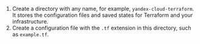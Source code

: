 1. Create a directory with any name, for example, `yandex-cloud-terraform`. It stores the configuration files and saved states for Terraform and your infrastructure.
1. Create a configuration file with the `.tf` extension in this directory, such as `example.tf`.

